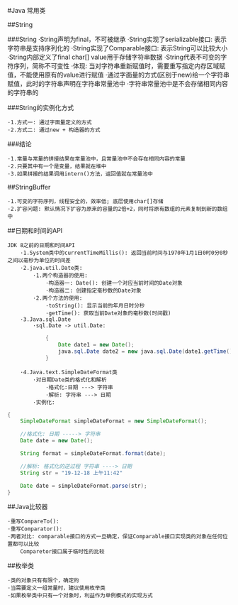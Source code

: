 #Java 常用类

##String

###String
	·String声明为final，不可被继承
	·String实现了serializable接口: 表示字符串是支持序列化的
	·String实现了Comparable接口: 表示String可以比较大小
	·String内部定义了final char[] value用于存储字符串数据
	·String代表不可变的字符序列，简称不可变性
		·体现: 当对字符串重新赋值时，需要重写指定内存区域赋值，不能使用原有的value进行赋值
	·通过字面量的方式(区别于new)给一个字符串赋值，此时的字符串声明在字符串常量池中
	·字符串常量池中是不会存储相同内容的字符串的

###String的实例化方式

	·1.方式一: 通过字面量定义的方式
	·2.方式二: 通过new + 构造器的方式

###结论

	·1.常量与常量的拼接结果在常量池中，且常量池中不会存在相同内容的常量
	·2.只要其中有一个是变量，结果就在堆中
	·3.如果拼接的结果调用intern()方法，返回值就在常量池中

##StringBuffer
	
	·1.可变的字符序列，线程安全的，效率低; 底层使用char[]存储
	·2.扩容问题: 默认情况下扩容为原来的容量的2倍+2，同时将原有数组的元素复制到新的数组中

##日期和时间的API

	JDK 8之前的日期和时间API
		·1.System类中的currentTimeMillis(): 返回当前时间与1970年1月1日0时0分0秒之间以毫秒为单位的时间差
		·2.java.util.Date类: 
			·1.两个构造器的使用:
				·构造器一: Date(): 创建一个对应当前时间的Date对象
				·构造器二: 创建指定毫秒数的Date对象
			·2.两个方法的使用: 
				·toString(): 显示当前的年月日时分秒
				·getTime(): 获取当前Date对象的毫秒数(时间戳)
		·3.Java.sql.Date
			·sql.Date -> util.Date: 
```java
			{
				Date date1 = new Date();
				java.sql.Date date2 = new java.sql.Date(date1.getTime())
			}				
```
				
		·4.Java.text.SimpleDateFormat类
			·对日期Date类的格式化和解析
				·格式化:日期 ---> 字符串
				·解析: 字符串 ---> 日期 
			·实例化: 
```java
{
	SimpleDateFormat simpleDateFormat = new SimpleDateFormat();

	//格式化: 日期 -----> 字符串
	Date date = new Date();

	String format = simpleDateFormat.format(date);

	//解析: 格式化的逆过程 字符串 ----> 日期
	String str = "19-12-18 上午11:42"

	Date date = simpleDateFormat.parse(str);  
}
```

##Java比较器

	·重写CompareTo():
	·重写Comparator():
	·两者对比: comparable接口的方式一旦确定，保证Comparable接口实现类的对象在任何位置都可以比较
		Comparetor接口属于临时性的比较

##枚举类

	·类的对象只有有限个，确定的
	·当需要定义一组常量时，建议使用枚举类
	·如果枚举类中只有一个对象时，利益作为单例模式的实现方式
	